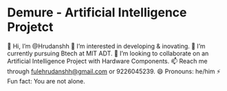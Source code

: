 # Demure - Artificial Intelligence Projetct
👋 Hi, I’m @Hrudanshh
👀 I’m interested in developing & inovating.
🌱 I’m currently pursuing Btech at MIT ADT.
💞️ I’m looking to collaborate on an Artificial Intelligence Project with Hardware Components.
📫 Reach me through fulehrudanshh@gmail.com or 9226045239.
😄 Pronouns: he/him
⚡ Fun fact: You are not alone.